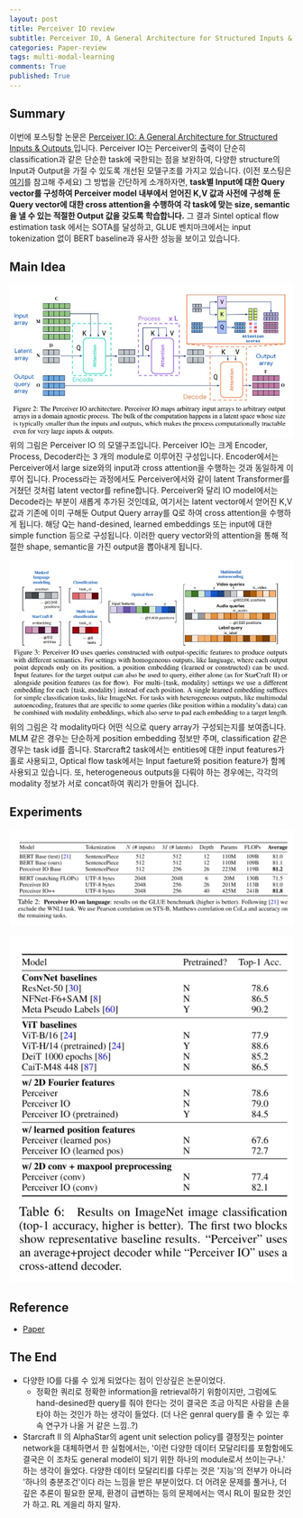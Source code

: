 ```yaml
---
layout: post
title: Perceiver IO review
subtitle: Perceiver IO, A General Architecture for Structured Inputs & Outputs, 2021
categories: Paper-review
tags: multi-modal-learning
comments: True
published: True
---
```


## Summary 
이번에 포스팅할 논문은 <a href = "https://arxiv.org/abs/2107.14795"> Perceiver IO: A General Architecture for Structured Inputs & Outputs </a> 입니다. Perceiver IO는 Perceiver의 출력이 단순히 classification과 같은 단순한 task에 국한되는 점을 보완하여, 다양한 structure의 Input과 Output을 가질 수 있도록 개선된 모델구조를 가지고 있습니다. (이전 포스팅은 <a href = "https://seobeomjin.github.io/paper-review/2022/03/02/perceiver.html">여기</a>를 참고해 주세요) 그 방법을 간단하게 소개하자면, <b>task별 Input에 대한 Query vector를 구성하여 Perceiver model 내부에서 얻어진 K,V 값과 사전에 구성해 둔 Query vector에 대한 cross attention을 수행하여 각 task에 맞는 size, semantic을 낼 수 있는 적절한 Output 값을 갖도록 학습합니다.</b> 그 결과 Sintel optical flow estimation task 에서는 SOTA를 달성하고, GLUE 벤치마크에서는 input tokenization 없이 BERT baseline과 유사한 성능을 보이고 있습니다.

## Main Idea 
![fig](/assets/images/perceiver-io/fig3.jpg) 
<br>
위의 그림은 Perceiver IO 의 모델구조입니다. Perceiver IO는 크게 Encoder, Process, Decoder라는 3 개의 module로 이루어진 구성입니다. Encoder에서는 Perceiver에서 large size와의 input과 cross attention을 수행하는 것과 동일하게 이루어 집니다. Process라는 과정에서도 Perceiver에서와 같이 latent Transformer를 거쳤던 것처럼 latent vector를 refine합니다. Perceiver와 달리 IO model에서는 Decode라는 부분이 새롭게 추가된 것인데요, 여기서는 latent vector에서 얻어진 K,V 값과 기존에 이미 구해둔 Output Query array를 Q로 하여 cross attention을 수행하게 됩니다. 해당 Q는 hand-desined, learned embeddings 또는 input에 대한 simple function 등으로 구성됩니다. 이러한 query vector와의 attention을 통해 적절한 shape, semantic을 가진 output을 뽑아내게 됩니다. <br>

![fig](/assets/images/perceiver-io/fig4.jpg) 
<br>
위의 그림은 각 modality마다 어떤 식으로 query array가 구성되는지를 보여줍니다. MLM 같은 경우는 단순하게 position embedding 정보만 주며, classification 같은 경우는 task id를 줍니다. Starcraft2 task에서는 entities에 대한 input features가 홀로 사용되고, Optical flow task에서는 Input faeture와 position feature가 함께 사용되고 있습니다. 또, heterogeneous outputs을 다뤄야 하는 경우에는, 각각의 modality 정보가 서로 concat하여 쿼리가 만들어 집니다.


## Experiments 
![fig](/assets/images/perceiver-io/fig5.jpg)
<br>

![fig](/assets/images/perceiver-io/fig6.jpg)
<br>

## Reference
- <a href = "https://arxiv.org/abs/2107.14795"> Paper </a>

## The End 
- 다양한 IO를 다룰 수 있게 되었다는 점이 인상깊은 논문이었다. 
    - 정확한 쿼리로 정확한 information을 retrieval하기 위함이지만, 그럼에도 hand-desined한 query를 줘야 한다는 것이 결국은 조금 아직은 사람을 손을 타야 하는 것인가 하는 생각이 들었다. (더 나은 genral query를 줄 수 있는 후속 연구가 나올 거 같은 느낌..?)
- Starcraft II 의 AlphaStar의 agent unit selection policy를 결정짓는 pointer network을 대체하면서 한 실험에서는, '이런 다양한 데이터 모달리티를 포함함에도 결국은 이 조차도 general model이 되기 위한 하나의 module로서 쓰이는구나.' 하는 생각이 들었다. 다양한 데이터 모달리티를 다루는 것은 '지능'의 전부가 아니라 '하나의 충분조건'이다 라는 느낌을 받은 부분이었다. 더 어려운 문제를 풀거나, 더 깊은 추론이 필요한 문제, 환경이 급변하는 등의 문제에서는 역시 RL이 필요한 것인가 하고. RL 게을리 하지 말자.